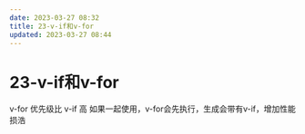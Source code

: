 ```yaml
---
date: 2023-03-27 08:32
title: 23-v-if和v-for
updated: 2023-03-27 08:44
---
```


# 23-v-if和v-for


v-for 优先级比 v-if 高
如果一起使用，v-for会先执行，生成会带有v-if，增加性能损浩